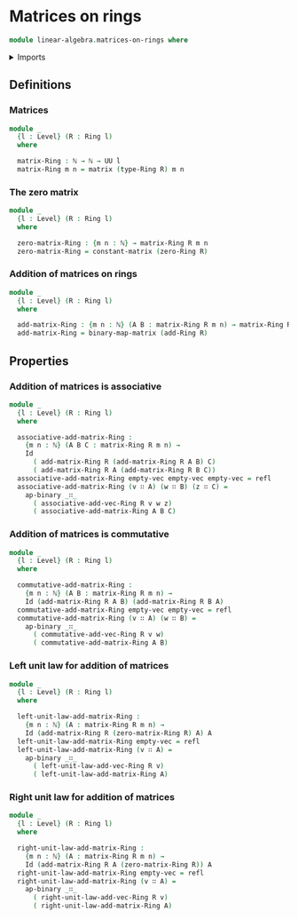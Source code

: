 # Matrices on rings

```agda
module linear-algebra.matrices-on-rings where
```

<details><summary>Imports</summary>

```agda
open import elementary-number-theory.natural-numbers

open import foundation.action-on-identifications-binary-functions
open import foundation.identity-types
open import foundation.universe-levels

open import linear-algebra.constant-matrices
open import linear-algebra.functoriality-matrices
open import linear-algebra.matrices
open import linear-algebra.vectors
open import linear-algebra.vectors-on-rings

open import ring-theory.rings
```

</details>

## Definitions

### Matrices

```agda
module _
  {l : Level} (R : Ring l)
  where

  matrix-Ring : ℕ → ℕ → UU l
  matrix-Ring m n = matrix (type-Ring R) m n
```

### The zero matrix

```agda
module _
  {l : Level} (R : Ring l)
  where

  zero-matrix-Ring : {m n : ℕ} → matrix-Ring R m n
  zero-matrix-Ring = constant-matrix (zero-Ring R)
```

### Addition of matrices on rings

```agda
module _
  {l : Level} (R : Ring l)
  where

  add-matrix-Ring : {m n : ℕ} (A B : matrix-Ring R m n) → matrix-Ring R m n
  add-matrix-Ring = binary-map-matrix (add-Ring R)
```

## Properties

### Addition of matrices is associative

```agda
module _
  {l : Level} (R : Ring l)
  where

  associative-add-matrix-Ring :
    {m n : ℕ} (A B C : matrix-Ring R m n) →
    Id
      ( add-matrix-Ring R (add-matrix-Ring R A B) C)
      ( add-matrix-Ring R A (add-matrix-Ring R B C))
  associative-add-matrix-Ring empty-vec empty-vec empty-vec = refl
  associative-add-matrix-Ring (v ∷ A) (w ∷ B) (z ∷ C) =
    ap-binary _∷_
      ( associative-add-vec-Ring R v w z)
      ( associative-add-matrix-Ring A B C)
```

### Addition of matrices is commutative

```agda
module _
  {l : Level} (R : Ring l)
  where

  commutative-add-matrix-Ring :
    {m n : ℕ} (A B : matrix-Ring R m n) →
    Id (add-matrix-Ring R A B) (add-matrix-Ring R B A)
  commutative-add-matrix-Ring empty-vec empty-vec = refl
  commutative-add-matrix-Ring (v ∷ A) (w ∷ B) =
    ap-binary _∷_
      ( commutative-add-vec-Ring R v w)
      ( commutative-add-matrix-Ring A B)
```

### Left unit law for addition of matrices

```agda
module _
  {l : Level} (R : Ring l)
  where

  left-unit-law-add-matrix-Ring :
    {m n : ℕ} (A : matrix-Ring R m n) →
    Id (add-matrix-Ring R (zero-matrix-Ring R) A) A
  left-unit-law-add-matrix-Ring empty-vec = refl
  left-unit-law-add-matrix-Ring (v ∷ A) =
    ap-binary _∷_
      ( left-unit-law-add-vec-Ring R v)
      ( left-unit-law-add-matrix-Ring A)
```

### Right unit law for addition of matrices

```agda
module _
  {l : Level} (R : Ring l)
  where

  right-unit-law-add-matrix-Ring :
    {m n : ℕ} (A : matrix-Ring R m n) →
    Id (add-matrix-Ring R A (zero-matrix-Ring R)) A
  right-unit-law-add-matrix-Ring empty-vec = refl
  right-unit-law-add-matrix-Ring (v ∷ A) =
    ap-binary _∷_
      ( right-unit-law-add-vec-Ring R v)
      ( right-unit-law-add-matrix-Ring A)
```
